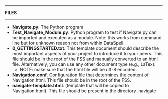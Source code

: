 

------

**FILES**

------

* **Navigate.py**. The Python program
* **Test_Navigate_Module.py**. Python program to test if Navigate.py can be imported and executed as a module. Note: this works from command line but for unknown reason not from within DataSpell.
* **0_GETTINGSTARTED.txt.**  This template document should describe the most important aspects of your project to introduce it to your peers. This file should be in the root of the FSS and manually converted to an html file. Alternatively, you can use any other document type (e.g., LaTex).
  * NOTE: make sure that the html file will be utf-8 encoded.
* **Navigation.conf**.  Configuration file that determines the content of Navigation.html. This file should be in the root of the FSS.
* **navigate-template.html**. (template that will be copied to Navigation.html). This file should be present in the directory .navigate
